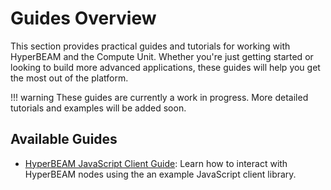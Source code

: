 # Guides Overview

This section provides practical guides and tutorials for working with HyperBEAM and the Compute Unit. Whether you're just getting started or looking to build more advanced applications, these guides will help you get the most out of the platform.

!!! warning
    These guides are currently a work in progress. More detailed tutorials and examples will be added soon.

## Available Guides

- [HyperBEAM JavaScript Client Guide](js-client-guide.md): Learn how to interact with HyperBEAM nodes using the an example JavaScript client library.
